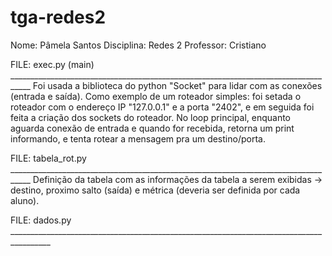# tga-redes2
Nome: Pâmela Santos
Disciplina: Redes 2
Professor: Cristiano

FILE: exec.py (main) ___________________________________________________________________________________
Foi usada a biblioteca do python "Socket" para lidar com as conexões (entrada e saída). 
Como exemplo de um roteador simples: foi setada o roteador com o endereço IP "127.0.0.1" e a porta "2402", e em seguida foi feita a criação dos sockets do roteador. 
No loop principal, enquanto aguarda conexão de entrada e quando for recebida, retorna um print informando, e tenta rotear a mensagem pra um destino/porta.

FILE: tabela_rot.py ___________________________________________________________________________________
Definição da tabela com as informações da tabela a serem exibidas -> destino, proximo salto (saída) e métrica (deveria ser definida por cada aluno).

FILE: dados.py ________________________________________________________________________________________

